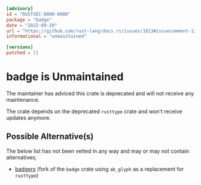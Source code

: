 ```toml
[advisory]
id = "RUSTSEC-0000-0000"
package = "badge"
date = "2022-09-28"
url = "https://github.com/rust-lang/docs.rs/issues/1813#issuecomment-1232875809"
informational = "unmaintained"

[versions]
patched = []
```
# badge is Unmaintained

The maintainer has adviced this crate is deprecated and will not receive any
maintenance.

The crate depends on the deprecated `rusttype` crate and won't receive updates
anymore.

## Possible Alternative(s)

 The below list has not been vetted in any way and may or may not contain alternatives;

 - [badgers](https://crates.io/crates/badgers) (fork of the `badge` crate using
   `ab_glyph` as a replacement for `rusttype`)

